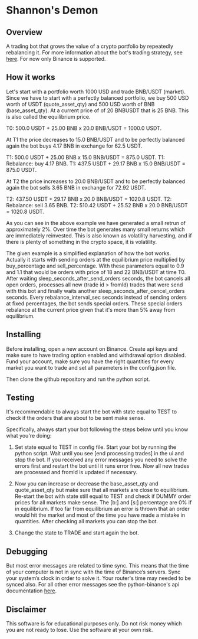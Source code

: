 # Shannon's Demon

## Overview 

A trading bot that grows the value of a crypto portfolio by repeatedly rebalancing it. For more information about the bot's trading strategy, see [here](https://thepfengineer.com/2016/04/25/rebalancing-with-shannons-demon/). For now only Binance is supported.

## How it works

Let's start with a portfolio worth 1000 USD and trade BNB/USDT (market). Since we have to start with a perfectly balanced portfolio, we buy 500 USD worth of USDT (quote_asset_qty) and 500 USD worth of BNB (base_asset_qty). At a current price of of 20 BNBUSDT that is 25 BNB. This is also called the equilibrium price.

T0: 500.0 USDT + 25.00 BNB x 20.0 BNB/USDT = 1000.0 USDT.

At T1 the price decreases to 15.0 BNB/USDT and to be perfectly balanced again the bot buys 4.17 BNB in exchange for 62.5 USDT.

T1: 500.0 USDT + 25.00 BNB x 15.0 BNB/USDT = 875.0 USDT.
T1: Rebalance: buy 4.17 BNB.
T1: 437.5 USDT + 29.17 BNB x 15.0 BNB/USDT = 875.0 USDT.

At T2 the price increases to 20.0 BNB/USDT and to be perfectly balanced again the bot sells 3.65 BNB in exchange for 72.92 USDT.

T2: 437.50 USDT + 29.17 BNB x 20.0 BNB/USDT = 1020.8 USDT.
T2: Rebalance: sell 3.65 BNB.
T2: 510.42 USDT + 25.52 BNB x 20.0 BNB/USDT = 1020.8 USDT.

As you can see in the above example we have generated a small retrun of approximately 2%. Over time the bot generates many small returns which are immediately reinvested. This is also known as volatility harvesting, and if there is plenty of something in the crypto space, it is volatility.

The given example is a simplified explanation of how the bot works. Actually it starts with sending orders at the equilibrium price multiplied by buy_percentage and sell_percentage. With these parameters equal to 0.9 and 1.1 that would be orders with price of 18 and 22 BNB/USDT at time T0. After waiting sleep_seconds_after_send_orders seconds, the bot cancels all open orders, processes all new (trade id > fromId) trades that were send with this bot and finally waits another sleep_seconds_after_cencel_orders seconds. Every rebalance_interval_sec seconds instead of sending orders at fixed percentages, the bot sends special orders. These special orders rebalance at the current price given that it's more than 5% away from equilibrium.

## Installing

Before installing, open a new account on Binance. Create api keys and make sure to have trading option enabled and withdrawal option disabled. Fund your account, make sure you have the right quantities for every market you want to trade and set all parameters in the config.json file.

Then clone the github repository and run the python script.

## Testing

It's recommendable to always start the bot with state equal to TEST to check if the orders that are about to be sent make sense.

Specifically, always start your bot following the steps below until you know what you're doing:

1. Set state equal to TEST in config file. Start your bot by running the python script. Wait until you see [end processing trades] in the ui and stop the bot. If you received any error messages you need to solve the errors first and restart the bot until it runs error free. Now all new trades are processed and fromId is updated if necessary.

2. Now you can increase or decrease the base_asset_qty and quote_asset_qty but make sure that all markets are close to equilibrium. Re-start the bot with state still equal to TEST and check if DUMMY order prices for all markets make sense. The [b:] and [s:] percentage are 0% if in equilibrium. If too far from equilibrium an error is thrown that an order would hit the market and most of the time you have made a mistake in quantities. After checking all markets you can stop the bot.

3. Change the state to TRADE and start again the bot.

## Debugging

But most error messages are related to time sync. This means that the time of your computer is not in sync with the time of Binance’s servers. Sync your system’s clock in order to solve it. Your router's time may needed to be synced also. For all other error messages see the python-binance's api documentation [here](https://python-binance.readthedocs.io/en/latest). 


## Disclaimer

This software is for educational purposes only. Do not risk money which you are not ready to lose. Use the software at your own risk.

